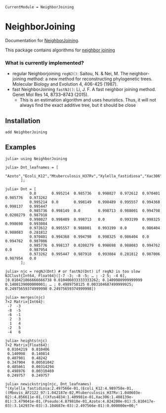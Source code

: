 ```@meta
CurrentModule = NeighborJoining
```

# NeighborJoining

Documentation for [NeighborJoining](https://github.com/BenjaminDoran/NeighborJoining.jl).

This package contains algorithms for [neighbor joining](https://en.wikipedia.org/wiki/Neighbor_joining)

### What is currently implemented?
* regular Neighborjoining `regNJ()`: Saitou, N. & Nei, M. The neighbor-joining method: a new method for reconstructing phylogenetic trees. Molecular Biology and Evolution 4, 406-425 (1987).
* fast NeighborJoining `fastNJ()`: Li, J. F. A fast neighbor joining method. Genet Mol Res 14, 8733–8743 (2015).
    * This is an estimation algorithm and uses heuristics. Thus, it will not always find the exact additive tree, but it should be close 



## Installation

```
add NeighborJoining
```

## Examples

```jldoctest
julia> using NeighborJoining

julia> Dnt_leafnames = [
           "Azoto","Ecoli_K12","Mtuberculosis_H37Rv","Xylella_fastidiosa","Xac306","Pseudo","Mbovis_AF2122_97","Xfus4834",
       ];

julia> Dnt = [
           0.0       0.995214  0.985736   0.998027  0.972612  0.970401  0.985776   0.973262
           0.995214  0.0       0.998149   0.998489  0.995557  0.994368  0.998137   0.995447
           0.985736  0.998149  0.0        0.998713  0.988001  0.994798  0.0208279  0.987918
           0.998027  0.998489  0.998713   0.0       0.993199  0.998325  0.998698   0.993084
           0.972612  0.995557  0.988001   0.993199  0.0       0.986404  0.988083   0.281812
           0.970401  0.994368  0.994798   0.998325  0.986404  0.0       0.994762   0.987006
           0.985776  0.998137  0.0208279  0.998698  0.988083  0.994762  0.0        0.987954
           0.973262  0.995447  0.987918   0.993084  0.281812  0.987006  0.987954   0.0
       ];

julia> njc = regNJ(Dnt) # or fastNJ(Dnt) if regNJ is too slow
NJClust{Int64, Float64}([-7 -3; -8 -5; … ; -2 5; -4 6], [0.010421866666666738 0.010406033333333262; 0.1409980999999999 0.1408139000000001; … ; 0.4989758125 0.003104687499999925; 0.24975659374999998 0.24975659374999998])

julia> merges(njc)
7×2 Matrix{Int64}:
 -7  -3
 -8  -5
 -6  -1
  2   3
  1   4
 -2   5
 -4   6

julia> heights(njc)
7×2 Matrix{Float64}:
 0.0104219  0.010406
 0.140998   0.140814
 0.487981   0.48242
 0.347904   0.00581042
 0.485661   0.00314294
 0.498976   0.00310469
 0.249757   0.249757

julia> newickstring(njc, Dnt_leafnames)
"(Xylella_fastidiosa:2.497566e-01,(Ecoli_K12:4.989758e-01,((Mbovis_AF2122_97:1.042187e-02,Mtuberculosis_H37Rv:1.040603e-02):4.856611e-01,((Xfus4834:1.409981e-01,Xac306:1.408139e-01):3.479041e-01,(Pseudo:4.879810e-01,Azoto:4.824200e-01):5.810417e-03):3.142937e-03):3.104687e-03):2.497566e-01):0.000000e+00;"
```

